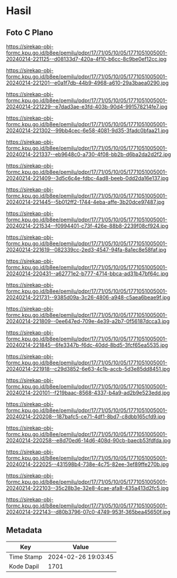 # Hasil

## Foto C Plano

https://sirekap-obj-formc.kpu.go.id/b8ee/pemilu/pdpr/17/71/05/10/05/1771051005001-20240214-221125--d08133d7-420a-4f10-b6cc-8c9be0ef12cc.jpg

https://sirekap-obj-formc.kpu.go.id/b8ee/pemilu/pdpr/17/71/05/10/05/1771051005001-20240214-221201--e0a1f7db-44b9-4968-a610-29a3baea0290.jpg

https://sirekap-obj-formc.kpu.go.id/b8ee/pemilu/pdpr/17/71/05/10/05/1771051005001-20240214-221229--e7dad3ae-e3fd-403b-90d4-991578214fe7.jpg

https://sirekap-obj-formc.kpu.go.id/b8ee/pemilu/pdpr/17/71/05/10/05/1771051005001-20240214-221302--99bb4cec-6e58-4081-9d35-3fadc0bfaa21.jpg

https://sirekap-obj-formc.kpu.go.id/b8ee/pemilu/pdpr/17/71/05/10/05/1771051005001-20240214-221337--eb9648c0-a730-4f08-bb2b-d6ba2da2d2f2.jpg

https://sirekap-obj-formc.kpu.go.id/b8ee/pemilu/pdpr/17/71/05/10/05/1771051005001-20240214-221409--3d5c6c4e-fdbc-4ad8-beeb-0dd2da16e137.jpg

https://sirekap-obj-formc.kpu.go.id/b8ee/pemilu/pdpr/17/71/05/10/05/1771051005001-20240214-221445--5b012ff2-1744-4eba-affe-3b20dce97487.jpg

https://sirekap-obj-formc.kpu.go.id/b8ee/pemilu/pdpr/17/71/05/10/05/1771051005001-20240214-221534--f0994401-c73f-426e-88b8-2239f08cf924.jpg

https://sirekap-obj-formc.kpu.go.id/b8ee/pemilu/pdpr/17/71/05/10/05/1771051005001-20240214-221619--082339cc-2ed3-4547-94fa-8a1ec8e58faf.jpg

https://sirekap-obj-formc.kpu.go.id/b8ee/pemilu/pdpr/17/71/05/10/05/1771051005001-20240214-220431--a62771e2-b777-4714-bbca-ad31b47bf64c.jpg

https://sirekap-obj-formc.kpu.go.id/b8ee/pemilu/pdpr/17/71/05/10/05/1771051005001-20240214-221731--9385d09a-3c26-4806-a948-c5aea6beae9f.jpg

https://sirekap-obj-formc.kpu.go.id/b8ee/pemilu/pdpr/17/71/05/10/05/1771051005001-20240214-221809--0ee647ed-709e-4e39-a2b7-0f56187dcca3.jpg

https://sirekap-obj-formc.kpu.go.id/b8ee/pemilu/pdpr/17/71/05/10/05/1771051005001-20240214-221845--6fe3347b-f6dc-40dd-8bd5-3fcf65ea5535.jpg

https://sirekap-obj-formc.kpu.go.id/b8ee/pemilu/pdpr/17/71/05/10/05/1771051005001-20240214-221918--c29d3852-6e63-4c1b-accb-5d3e85dd8451.jpg

https://sirekap-obj-formc.kpu.go.id/b8ee/pemilu/pdpr/17/71/05/10/05/1771051005001-20240214-220101--f219baac-8568-4337-b4a9-ad2b9e523edd.jpg

https://sirekap-obj-formc.kpu.go.id/b8ee/pemilu/pdpr/17/71/05/10/05/1771051005001-20240214-220208--187bafc5-ce71-4df1-8bd7-c8dbb165cfd9.jpg

https://sirekap-obj-formc.kpu.go.id/b8ee/pemilu/pdpr/17/71/05/10/05/1771051005001-20240214-220258--e8d70ed6-14d6-408d-90cb-baecb53fdfda.jpg

https://sirekap-obj-formc.kpu.go.id/b8ee/pemilu/pdpr/17/71/05/10/05/1771051005001-20240214-222025--431598b4-738e-4c75-82ee-3ef89ffe270b.jpg

https://sirekap-obj-formc.kpu.go.id/b8ee/pemilu/pdpr/17/71/05/10/05/1771051005001-20240214-222103--35c28b3e-32e8-4cae-afa8-435a413d2fc5.jpg

https://sirekap-obj-formc.kpu.go.id/b8ee/pemilu/pdpr/17/71/05/10/05/1771051005001-20240214-222143--d80b3796-07c0-4749-953f-365bea45650f.jpg


## Metadata

| Key        | Value               |
| ---------- | ------------------- |
| Time Stamp | 2024-02-26 19:03:45 |
| Kode Dapil | 1701                |



